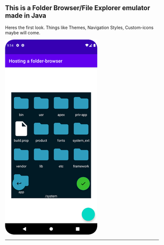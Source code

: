<h2>This is a Folder Browser/File Explorer emulator made in Java</h2>
<p>
    Heres the first look. Things like Themes, Navigation Styles, Custom-icons maybe will come.
</p>

<img width="60%" height="60%" src="https://github.com/alvessss/FolderBrowser/blob/master/screenshot_01_version_0_1_0.png">
<hr/>